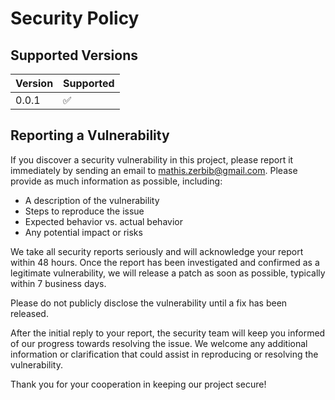 # Security Policy

## Supported Versions

| Version | Supported          |
| ------- | ------------------ |
| 0.0.1   | :white_check_mark: |


## Reporting a Vulnerability

If you discover a security vulnerability in this project, please report it immediately by sending an email to mathis.zerbib@gmail.com. Please provide as much information as possible, including:

- A description of the vulnerability
- Steps to reproduce the issue
- Expected behavior vs. actual behavior
- Any potential impact or risks

We take all security reports seriously and will acknowledge your report within 48 hours. Once the report has been investigated and confirmed as a legitimate vulnerability, we will release a patch as soon as possible, typically within 7 business days.

Please do not publicly disclose the vulnerability until a fix has been released.

After the initial reply to your report, the security team will keep you informed of our progress towards resolving the issue. We welcome any additional information or clarification that could assist in reproducing or resolving the vulnerability.

Thank you for your cooperation in keeping our project secure!
